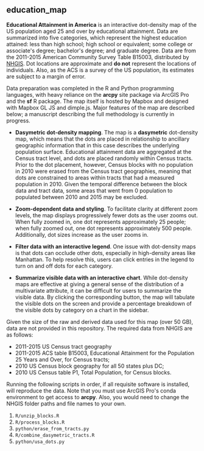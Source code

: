 ## education_map

__Educational Attainment in America__ is an interactive dot-density map of the US population aged 25 and over by educational attainment.  Data are summarized into five categories, which represent the highest education attained: less than high school; high school or equivalent; some college or associate's degree; bachelor's degree; and graduate degree.  Data are from the 2011-2015 American Community Survey Table B15003, distributed by [NHGIS](http://www.nhgis.org).  Dot locations are approximate and __do not__ represent the locations of individuals.  Also, as the ACS is a survey of the US population, its estimates are subject to a margin of error.  

Data preparation was completed in the R and Python programming languages, with heavy reliance on the __arcpy__ site package via ArcGIS Pro and the __sf__ R package.  The map itself is hosted by Mapbox and designed with Mapbox GL JS and dimple.js.  Major features of the map are described below; a manuscript describing the full methodology is currently in progress.    

* __Dasymetric dot-density mapping__.  The map is a __dasymetric__ dot-density map, which means that the dots are placed in relationship to ancillary geographic information that in this case describes the underlying population surface.  Educational attainment data are aggregated at the Census tract level, and dots are placed randomly within Census tracts.  Prior to the dot placement, however, Census blocks with no population in 2010 were erased from the Census tract geographies, meaning that dots are constrained to areas within tracts that had a measured population in 2010.  Given the temporal difference between the block data and tract data, some areas that went from 0 population to populated between 2010 and 2015 may be excluded.    

* __Zoom-dependent data and styling__.  To facilitate clarity at different zoom levels, the map displays progressively fewer dots as the user zooms out.  When fully zoomed in, one dot represents approximately 25 people; when fully zoomed out, one dot represents approximately 500 people.  Additionally, dot sizes increase as the user zooms in.  

* __Filter data with an interactive legend__. One issue with dot-density maps is that dots can occlude other dots, especially in high-density areas like Manhattan.  To help resolve this, users can click entries in the legend to turn on and off dots for each category.  

* __Summarize visible data with an interactive chart__.  While dot-density maps are effective at giving a general sense of the distribution of a multivariate attribute, it can be difficult for users to summarize the visible data.  By clicking the corresponding button, the map will tabulate the visible dots on the screen and provide a percentage breakdown of the visible dots by category on a chart in the sidebar.  

Given the size of the raw and derived data used for this map (over 50 GB), data are not provided in this repository.  The required data from NHGIS are as follows: 

* 2011-2015 US Census tract geography
* 2011-2015 ACS table B15003, Educational Attainment for the Population 25 Years and Over, for Census tracts; 
* 2010 US Census block geography for all 50 states plus DC; 
* 2010 US Census table P1, Total Population, for Census blocks.  

Running the following scripts in order, if all requisite software is installed, will reproduce the data.  Note that you must use ArcGIS Pro's conda environment to get access to __arcpy__.  Also, you would need to change the NHGIS folder paths and file names to your own.  

1. `R/unzip_blocks.R`
2. `R/process_blocks.R`
3. `python/erase_from_tracts.py`
4. `R/combine_dasymetric_tracts.R`
5. `python/usa_dots.py`


